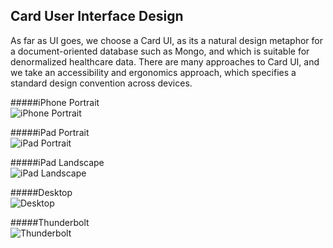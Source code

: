 ## Card User Interface Design

As far as UI goes, we choose a Card UI, as its a natural design metaphor for a document-oriented database such as Mongo, and which is suitable for denormalized healthcare data.  There are many approaches to Card UI, and we take an accessibility and ergonomics approach, which specifies a standard design convention across devices.

#####iPhone Portrait  
![iPhone Portrait](https://raw.githubusercontent.com/clinical-meteor/cookbook/master/images/whitepapers/carddesign/iPhonePortrait.png)

#####iPad Portrait  
![iPad Portrait](https://raw.githubusercontent.com/clinical-meteor/cookbook/master/images/whitepapers/carddesign/iPadPortrait.png)


#####iPad Landscape    
![iPad Landscape](https://raw.githubusercontent.com/clinical-meteor/cookbook/master/images/whitepapers/carddesign/iPadLandscape.png)

#####Desktop   
![Desktop](https://raw.githubusercontent.com/clinical-meteor/cookbook/master/images/whitepapers/carddesign/DesktopLandscape.png)

#####Thunderbolt     
![Thunderbolt](https://raw.githubusercontent.com/clinical-meteor/cookbook/master/images/whitepapers/carddesign/Thunderbolt.png)
